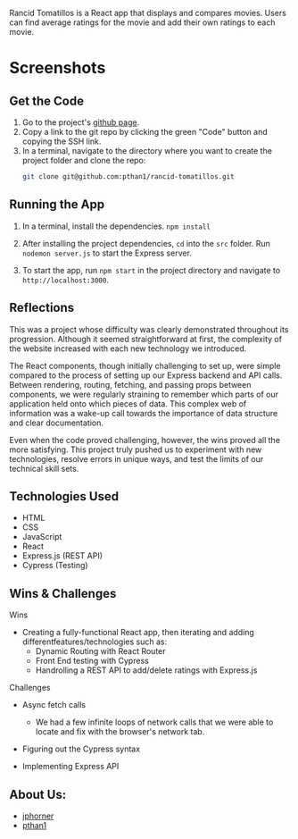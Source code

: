 Rancid Tomatillos is a React app that displays and compares movies.  Users can find average ratings for the movie and add their own ratings to each movie.

# Screenshots

## Get the Code
1. Go to the project's [github page](https://github.com/codefordenver/rancid-tomatillos).
1. Copy a link to the git repo by clicking the green "Code" button and copying the SSH link.
1. In a terminal, navigate to the directory where you want to create the project folder and clone the repo:
    ```bash
    git clone git@github.com:pthan1/rancid-tomatillos.git
    ```
    
## Running the App
1. In a terminal, install the dependencies.
```npm install```

2. After installing the project dependencies, ```cd``` into the ```src``` folder.  Run ```nodemon server.js``` to start the Express server.
3. To start the app, run ```npm start``` in the project directory and navigate to ```http://localhost:3000```.


## Reflections

This was a project whose difficulty was clearly demonstrated throughout its progression. Although it seemed straightforward at first, the complexity of the website increased with each new technology we introduced.

The React components, though initially challenging to set up, were simple compared to the process of setting up our Express backend and API calls. Between rendering, routing, fetching, and passing props between components, we were regularly straining to remember which parts of our application held onto which pieces of data. This complex web of information was a wake-up call towards the importance of data structure and clear documentation.

Even when the code proved challenging, however, the wins proved all the more satisfying. This project truly pushed us to experiment with new technologies, resolve errors in unique ways, and test the limits of our technical skill sets.

## Technologies Used
- HTML
- CSS
- JavaScript
- React
- Express.js (REST API)
- Cypress (Testing)

## Wins & Challenges
Wins
- Creating a fully-functional React app, then iterating and adding differentfeatures/technologies such as:
    -   Dynamic Routing with React Router
    -   Front End testing with Cypress
    -   Handrolling a REST API to add/delete ratings with Express.js

Challenges
- Async fetch calls
    - We had a few infinite loops of network calls that we were able to locate and fix with the browser's network tab.
- Figuring out the Cypress syntax

- Implementing Express API
## About Us:
- [jphorner](https://github.com/jphorner)
- [pthan1](https://github.com/pthan1)
